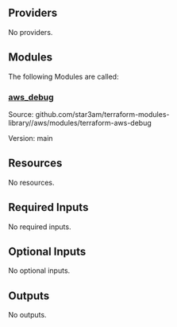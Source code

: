 ## Providers

No providers.

## Modules

The following Modules are called:

### <a name="module_aws_debug"></a> [aws_debug](#module_aws_debug)

Source: github.com/star3am/terraform-modules-library//aws/modules/terraform-aws-debug

Version: main

## Resources

No resources.

## Required Inputs

No required inputs.

## Optional Inputs

No optional inputs.

## Outputs

No outputs.
